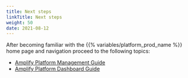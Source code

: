 ```yaml
---
title: Next steps
linkTitle: Next steps
weight: 50
date: 2021-08-12
---
```


After becoming familiar with the {{% variables/platform_prod_name %}} home page and navigation proceed to the following topics:

* [Amplify Platform Management Guide](/docs/management_guide/)
* [Amplify Platform Dashboard Guide](/docs/dashboard_guide/)
